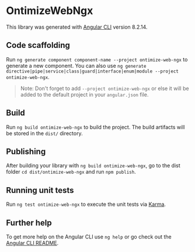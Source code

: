 # OntimizeWebNgx

This library was generated with [Angular CLI](https://github.com/angular/angular-cli) version 8.2.14.

## Code scaffolding

Run `ng generate component component-name --project ontimize-web-ngx` to generate a new component. You can also use `ng generate directive|pipe|service|class|guard|interface|enum|module --project ontimize-web-ngx`.
> Note: Don't forget to add `--project ontimize-web-ngx` or else it will be added to the default project in your `angular.json` file. 

## Build

Run `ng build ontimize-web-ngx` to build the project. The build artifacts will be stored in the `dist/` directory.

## Publishing

After building your library with `ng build ontimize-web-ngx`, go to the dist folder `cd dist/ontimize-web-ngx` and run `npm publish`.

## Running unit tests

Run `ng test ontimize-web-ngx` to execute the unit tests via [Karma](https://karma-runner.github.io).

## Further help

To get more help on the Angular CLI use `ng help` or go check out the [Angular CLI README](https://github.com/angular/angular-cli/blob/master/README.md).
